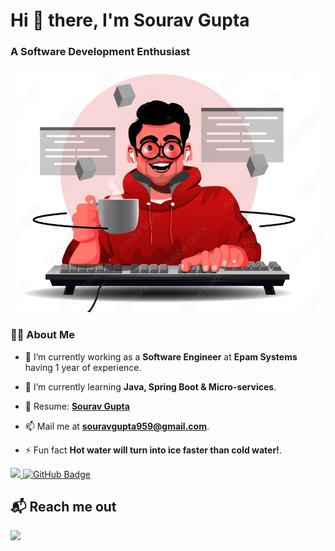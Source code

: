 <h1 align="left"> Hi 👋 there, I'm Sourav Gupta</h1>
<h3 align="left">A Software Development Enthusiast</h3>
<img src="./sourav-home.jpg" />

### 🙋‍♂️ About Me

- 🔭 I’m currently working as a **Software Engineer** at **Epam Systems** having 1 year of experience.
 
- 🌱 I’m currently learning **Java, Spring Boot & Micro-services**.

- 💼 Resume: <a href="https://rxresu.me/souravgupta959/sourav-gupta"><b>Sourav Gupta</b></a>

- 📫 Mail me at **souravgupta959@gmail.com**.

- ⚡ Fun fact **Hot water will turn into ice faster than cold water!**.

<p align="left">
<a href="https://github.com/sourav959/github-profile-views-counter">
    <img src="https://komarev.com/ghpvc/?username=sourav959">
</a> <a href="https://github.com/sourav959?tab=followers"><img src="https://img.shields.io/github/followers/sourav959?label=Followers&style=social" alt="GitHub Badge"></a>
</p>

## 📬 Reach me out
<p align="left">
<a href ="https://www.linkedin.com/in/sourav-gupta-330ab8106/"><img src="https://img.icons8.com/fluent/48/000000/linkedin.png"/></a>
</p>

<!--
**sourav959/sourav959** is a ✨ _special_ ✨ repository because its `README.md` (this file) appears on your GitHub profile.

Here are some ideas to get you started:

- 🔭 I’m currently working on ...
- 🌱 I’m currently learning ...
- 👯 I’m looking to collaborate on ...
- 🤔 I’m looking for help with ...
- 💬 Ask me about ...
- 📫 How to reach me: ...
- 😄 Pronouns: ...
- ⚡ Fun fact: ...
-->
